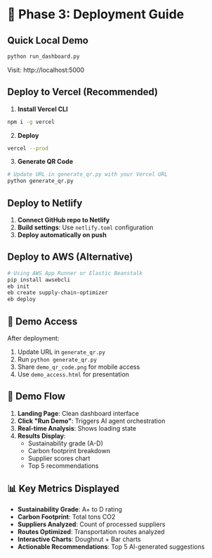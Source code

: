 # 🚀 Phase 3: Deployment Guide

## Quick Local Demo

```bash
python run_dashboard.py
```
Visit: http://localhost:5000

## Deploy to Vercel (Recommended)

1. **Install Vercel CLI**
```bash
npm i -g vercel
```

2. **Deploy**
```bash
vercel --prod
```

3. **Generate QR Code**
```bash
# Update URL in generate_qr.py with your Vercel URL
python generate_qr.py
```

## Deploy to Netlify

1. **Connect GitHub repo to Netlify**
2. **Build settings**: Use `netlify.toml` configuration
3. **Deploy automatically on push**

## Deploy to AWS (Alternative)

```bash
# Using AWS App Runner or Elastic Beanstalk
pip install awsebcli
eb init
eb create supply-chain-optimizer
eb deploy
```

## 📱 Demo Access

After deployment:
1. Update URL in `generate_qr.py`
2. Run `python generate_qr.py`
3. Share `demo_qr_code.png` for mobile access
4. Use `demo_access.html` for presentation

## 🎯 Demo Flow

1. **Landing Page**: Clean dashboard interface
2. **Click "Run Demo"**: Triggers AI agent orchestration
3. **Real-time Analysis**: Shows loading state
4. **Results Display**: 
   - Sustainability grade (A-D)
   - Carbon footprint breakdown
   - Supplier scores chart
   - Top 5 recommendations

## 📊 Key Metrics Displayed

- **Sustainability Grade**: A+ to D rating
- **Carbon Footprint**: Total tons CO2
- **Suppliers Analyzed**: Count of processed suppliers
- **Routes Optimized**: Transportation routes analyzed
- **Interactive Charts**: Doughnut + Bar charts
- **Actionable Recommendations**: Top 5 AI-generated suggestions